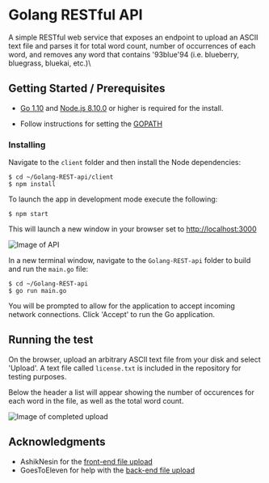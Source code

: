 # Golang RESTful API

A simple RESTful web service that exposes an endpoint to upload an ASCII text file and parses it for total word count, number of occurrences of each word, and removes any word that contains \'93blue\'94 (i.e. blueberry, bluegrass, bluekai, etc.)\

## Getting Started / Prerequisites

- [Go 1.10](https://golang.org/dl/) and [Node.js 8.10.0](https://nodejs.org/en/) or higher is required for the install.

- Follow instructions for setting the [GOPATH](https://github.com/golang/go/wiki/SettingGOPATH)

### Installing

Navigate to the `client` folder and then install the Node dependencies:
```
$ cd ~/Golang-REST-api/client
$ npm install
```
To launch the app in development mode execute the following:
```
$ npm start
```
This will launch a new window in your browser set to [http://localhost:3000](http://localhost:3000)

![Image of API](https://preview.ibb.co/fT2bpn/Screen_Shot_2018_03_27_at_8_30_18_PM.png)

In a new terminal window, navigate to the `Golang-REST-api` folder to build and run the `main.go` file:
```
$ cd ~/Golang-REST-api
$ go run main.go
```
You will be prompted to allow for the application to accept incoming network connections. Click 'Accept' to run the Go application.
## Running the test
On the browser, upload an arbitrary ASCII text file from your disk and select 'Upload'. A text file called `license.txt` is included in the repository for testing purposes.

Below the header a list will appear showing the number of occurences for each word in the file, as well as the total word count.

![Image of completed upload](https://image.ibb.co/mrT7Un/Screen_Shot_2018_03_27_at_8_49_15_PM.png)

## Acknowledgments

* AshikNesin for the [front-end file upload](https://gist.github.com/AshikNesin/e44b1950f6a24cfcd85330ffc1713513#file-react-file-upload-js)
* GoesToEleven for help with the [back-end file upload](https://github.com/GoesToEleven/golang-web-dev/blob/5af87d51b744cca83b945c851a7cf8aaf3e0687f/000_temp/42_class/04/main.go)

